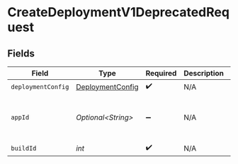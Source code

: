 # CreateDeploymentV1DeprecatedRequest


## Fields

| Field                                                       | Type                                                        | Required                                                    | Description                                                 | Example                                                     |
| ----------------------------------------------------------- | ----------------------------------------------------------- | ----------------------------------------------------------- | ----------------------------------------------------------- | ----------------------------------------------------------- |
| `deploymentConfig`                                          | [DeploymentConfig](../../models/shared/DeploymentConfig.md) | :heavy_check_mark:                                          | N/A                                                         |                                                             |
| `appId`                                                     | *Optional\<String>*                                         | :heavy_minus_sign:                                          | N/A                                                         | app-af469a92-5b45-4565-b3c4-b79878de67d2                    |
| `buildId`                                                   | *int*                                                       | :heavy_check_mark:                                          | N/A                                                         | 1                                                           |